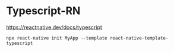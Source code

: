 # Typescript-RN

https://reactnative.dev/docs/typescript

```
npx react-native init MyApp --template react-native-template-typescript
```
